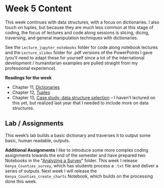 # Week 5 Content
This week continues with data structures, with a focus on dictionaries. I also touch on tuples, but because they are much less common at this stage of coding, the focus of lectures and code along sessions is slicing, dicing, traversing, and general manipulation techniques with dictionaries.

See the `Lecture_jupyter_notebooks` folder for code along notebook lectures and the `Lecture_slides` folder for .pdf versions of the PowerPoints I gave (you’ll need to adapt these for yourself since a lot of the international development / humanitarian examples are pulled straight from my professional experience).

**Readings for the week**
- Chapter 11,  [Dictionaries](http://greenteapress.com/thinkpython2/html/thinkpython2012.html)
- Chapter 12, [Tuples](http://greenteapress.com/thinkpython2/html/thinkpython2013.html)
- Chapter 13, [Case study: data structure selection](http://greenteapress.com/thinkpython2/html/thinkpython2014.html) – I haven’t lectured on this yet, but realized last year that I needed to include more on data structures.

## Lab / Assignments
This week’s lab builds a basic dictionary and traverses it to output some basic, human readable, outputs.

**Additional Assignments**
I like to introduce some more complex coding assignments towards the end of the semester and have prepared two Notebooks in the "[Analyzing a Survey](https://github.com/Shadrock/online-python-course/tree/master/Analyzing_a_Survey_Assignment)" folder. This week I release `Kenya_Counties_survey`, which has students process a `.txt` file and deliver a series of outputs. Next week I will release the `Kenya_Counties_create_charts` Notebook, which builds on the processing done this week. 
